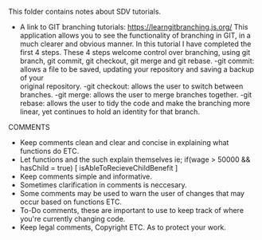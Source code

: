 This folder contains notes about SDV tutorials. 
- A link to GIT branching tutorials: https://learngitbranching.js.org/
        This application allows you to see the functionality of branching in GIT, in a much clearer and obvious manner. 
        In this tutorial I have completed the first 4 steps. These 4 steps welcome control over branching, using git branch, git commit, git checkout, git merge and git rebase.
            -git commit: allows a file to be saved, updating your repository and saving a backup of your   
             original repository. 
            -git checkout: allows the user to switch between branches. 
            -git merge: allows the user to merge branches together. 
            -git rebase: allows the user to tidy the code and make the branching more linear, 
             yet continues to hold an identity for that branch. 
             
COMMENTS
  - Keep comments clean and clear and concise in explaining what functions do ETC. 
  - Let functions and the such explain themselves ie; 
                                                        if(wage > 50000 && hasChild = true) 
                                                         [
                                                             isAbleToRecieveChildBenefit
                                                         ]
  - Keep comments simple and informative. 
  - Sometimes clarification in comments is neccesary. 
  - Some comments may be used to warn the user of changes that may occur based on functions ETC. 
  - To-Do comments, these are important to use to keep track of where you're currently changing code. 
  - Keep legal comments, Copyright ETC. As to protect your work.  
    
